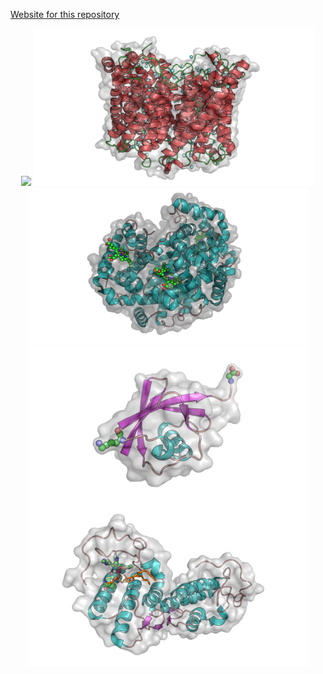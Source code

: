 [Website for this repository](https://jamelendezd.github.io/MolecularDynamicsPymol/ "Web Page")

<p align="center">
  <img width="800" src="media/mg_water.gif">
  <img width="450" src="media/aqua.png">
  <img width="450" src="media/hemoglobin.png">
  <img width="450" src="media/ubiquitin.png">
  <img width="450" src="media/lipase.png">
</p>
